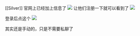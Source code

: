 [[Silver]]
官网上已经加上信息了
![](https://gitee.com/cyddgi/picture-store/raw/master/img/20201005190206.png)
让他们注册一下就可以看到了
 ![](https://gitee.com/cyddgi/picture-store/raw/master/img/20201005190217.png)

登录后点这个
 ![](https://gitee.com/cyddgi/picture-store/raw/master/img/20201005190226.png)

 其实还是手动的，只是不需要私聊了